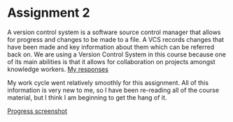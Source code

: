 # Assignment 2
A version control system is a software source control manager that allows for progress and changes to be made to a file. A VCS records changes that have been made and key information about them which can be referred back on. We are using a Version Control System in this course because one of its main abilities is that it allows for collaboration on projects amongst knowledge workers.
[My responses](./responses.txt)

My work cycle went relatively smoothly for this assignment. All of this information is very new to me, so I have been re-reading all of the course material, but I think I am beginning to get the hang of it.

[Progress screenshot](.screenshot_a2.png)

